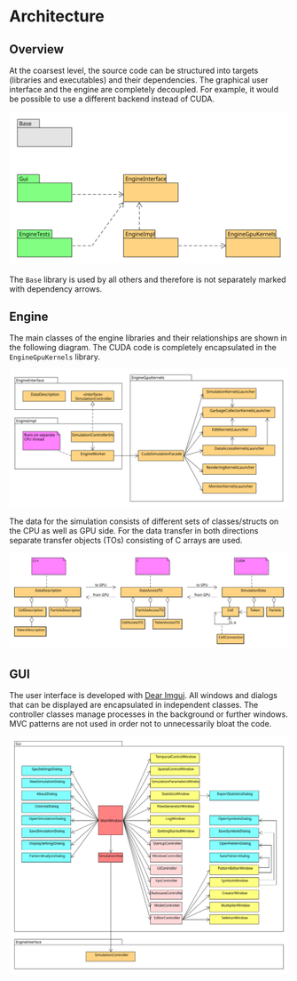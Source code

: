 # Architecture

## Overview

At the coarsest level, the source code can be structured into targets (libraries and executables) and their dependencies. The graphical user interface and the engine are completely decoupled. For example, it would be possible to use a different backend instead of CUDA.

![Dependencies of libraries (orange) and executables (green)](../.gitbook/assets/packages.svg)

The `Base` library is used by all others and therefore is not separately marked with dependency arrows.&#x20;

## Engine

The main classes of the engine libraries and their relationships are shown in the following diagram. The CUDA code is completely encapsulated in the `EngineGpuKernels` library.

![Engine classes and their dependencies](../.gitbook/assets/engine.svg)

The data for the simulation consists of different sets of classes/structs on the CPU as well as GPU side. For the data transfer in both directions separate transfer objects (TOs) consisting of C arrays are used.

![](../.gitbook/assets/data.svg)

## GUI

The user interface is developed with [Dear Imgui](https://github.com/ocornut/imgui). All windows and dialogs that can be displayed are encapsulated in independent classes. The controller classes manage processes in the background or further windows. MVC patterns are not used in order not to unnecessarily bloat the code.

![Gui classes and their dependencies](../.gitbook/assets/gui.svg)
